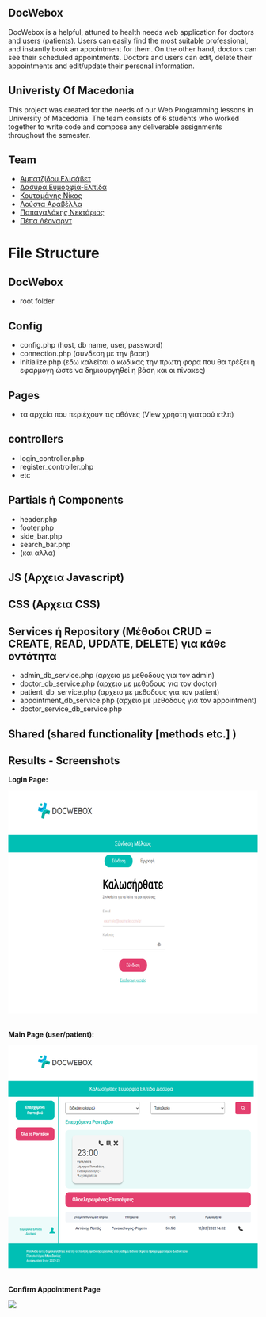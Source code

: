 ## DocWebox

DocWebox is a helpful, attuned to health needs web application for doctors and users (patients). Users can easily find the most suitable professional, and instantly book an appointment for them. On the other hand, doctors can see their scheduled appointments. Doctors and users can edit, delete their appointments and edit/update their personal information. 

## Univeristy Of Macedonia
This project was created for the needs of our Web Programming lessons in University of Macedonia. The team consists of 6 students who worked together to write code and compose any deliverable assignments throughout the semester.

## Team
* [Αμπατζίδου Ελισάβετ](https://github.com/ElisavetAmpatzidou)
* [Δασύρα Ευμορφία-Ελπίδα](https://github.com/evitadasy)
* [Κουταμάνης Νίκος](https://github.com/NickKoutamanis)
* [Λούστα Αραβέλλα](https://github.com/aravellalousta)
* [Παπαγαλάκης Νεκτάριος](https://github.com/NektariosPapagalakis)
* [Πέπα Λέοναρντ](https://github.com/Leonardpepa)


# File Structure

## DocWebox

- root folder

## Config

- config.php (host, db name, user, password)
- connection.php (συνδεση με την βαση)
- initialize.php (εδω καλείται ο κωδικας την πρωτη φορα που θα τρέξει η εφαρμογη ώστε να δημιουργηθεί η βάση και οι πίνακες)

## Pages
- τα αρχεία που περιέχουν τις οθόνες (View χρήστη γιατρού κτλπ)


## controllers 
- login_controller.php
- register_controller.php
- etc

## Partials ή Components

- header.php
- footer.php
- side_bar.php
- search_bar.php
- (και αλλα)

## JS (Αρχεια Javascript)

## CSS (Αρχεια CSS)

## Services ή Repository (Μέθοδοι CRUD = CREATE, READ, UPDATE, DELETE) για κάθε οντότητα

- admin_db_service.php (αρχειο με μεθοδους για τον admin)
- doctor_db_service.php (αρχειο με μεθοδους για τον doctor)
- patient_db_service.php (αρχειο με μεθοδους για τον patient)
- appointment_db_service.php (αρχειο με μεθοδους για τον appointment)
- doctor_service_db_service.php

## Shared (shared functionality [methods etc.] )

<h2>Results - Screenshots </h2>
<div float="left">
  <b><p>Login Page:</p></b>
  <img src="screens/login.png" height="450"/><br><br>
  <b><p>Main Page (user/patient):</p></b>
  <img src="screens/user-main.png" height="450"/><br><br>
  <b><p>Confirm Appointment Page</p></b>
  <img src="screens/conf-appointment.png.png" height="450" />
</div>
